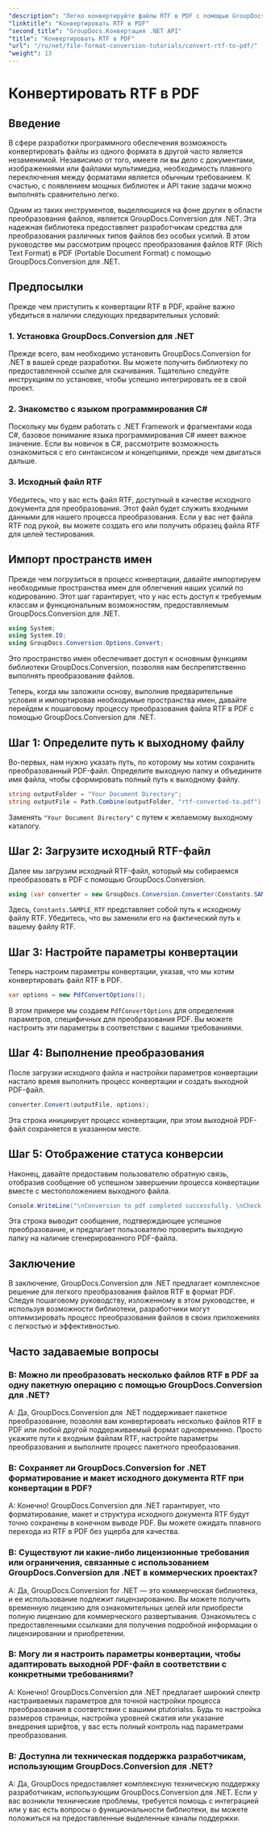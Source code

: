 ```yaml
---
"description": "Легко конвертируйте файлы RTF в PDF с помощью GroupDocs.Conversion для .NET. Следуйте нашим пошаговым инструкциям по интеграции и раскройте всю мощь преобразования файлов."
"linktitle": "Конвертировать RTF в PDF"
"second_title": "GroupDocs.Конвертация .NET API"
"title": "Конвертировать RTF в PDF"
"url": "/ru/net/file-format-conversion-tutorials/convert-rtf-to-pdf/"
"weight": 13
---
```


# Конвертировать RTF в PDF

## Введение

В сфере разработки программного обеспечения возможность конвертировать файлы из одного формата в другой часто является незаменимой. Независимо от того, имеете ли вы дело с документами, изображениями или файлами мультимедиа, необходимость плавного переключения между форматами является обычным требованием. К счастью, с появлением мощных библиотек и API такие задачи можно выполнять сравнительно легко.

Одним из таких инструментов, выделяющихся на фоне других в области преобразования файлов, является GroupDocs.Conversion для .NET. Эта надежная библиотека предоставляет разработчикам средства для преобразования различных типов файлов без особых усилий. В этом руководстве мы рассмотрим процесс преобразования файлов RTF (Rich Text Format) в PDF (Portable Document Format) с помощью GroupDocs.Conversion для .NET.

## Предпосылки

Прежде чем приступить к конвертации RTF в PDF, крайне важно убедиться в наличии следующих предварительных условий:

### 1. Установка GroupDocs.Conversion для .NET

Прежде всего, вам необходимо установить GroupDocs.Conversion for .NET в вашей среде разработки. Вы можете получить библиотеку по предоставленной ссылке для скачивания. Тщательно следуйте инструкциям по установке, чтобы успешно интегрировать ее в свой проект.

### 2. Знакомство с языком программирования C#

Поскольку мы будем работать с .NET Framework и фрагментами кода C#, базовое понимание языка программирования C# имеет важное значение. Если вы новичок в C#, рассмотрите возможность ознакомиться с его синтаксисом и концепциями, прежде чем двигаться дальше.

### 3. Исходный файл RTF

Убедитесь, что у вас есть файл RTF, доступный в качестве исходного документа для преобразования. Этот файл будет служить входными данными для нашего процесса преобразования. Если у вас нет файла RTF под рукой, вы можете создать его или получить образец файла RTF для целей тестирования.

## Импорт пространств имен

Прежде чем погрузиться в процесс конвертации, давайте импортируем необходимые пространства имен для облегчения наших усилий по кодированию. Этот шаг гарантирует, что у нас есть доступ к требуемым классам и функциональным возможностям, предоставляемым GroupDocs.Conversion для .NET.

```csharp
using System;
using System.IO;
using GroupDocs.Conversion.Options.Convert;
```

Это пространство имен обеспечивает доступ к основным функциям библиотеки GroupDocs.Conversion, позволяя нам беспрепятственно выполнять преобразование файлов.

Теперь, когда мы заложили основу, выполнив предварительные условия и импортировав необходимые пространства имен, давайте перейдем к пошаговому процессу преобразования файла RTF в PDF с помощью GroupDocs.Conversion для .NET.

## Шаг 1: Определите путь к выходному файлу

Во-первых, нам нужно указать путь, по которому мы хотим сохранить преобразованный PDF-файл. Определите выходную папку и объедините имя файла, чтобы сформировать полный путь к выходному файлу.

```csharp
string outputFolder = "Your Document Directory";
string outputFile = Path.Combine(outputFolder, "rtf-converted-to.pdf");
```

Заменять `"Your Document Directory"` с путем к желаемому выходному каталогу.

## Шаг 2: Загрузите исходный RTF-файл

Далее мы загрузим исходный RTF-файл, который мы собираемся преобразовать в PDF с помощью GroupDocs.Conversion.

```csharp
using (var converter = new GroupDocs.Conversion.Converter(Constants.SAMPLE_RTF))
```

Здесь, `Constants.SAMPLE_RTF` представляет собой путь к исходному файлу RTF. Убедитесь, что вы заменили его на фактический путь к вашему файлу RTF.

## Шаг 3: Настройте параметры конвертации

Теперь настроим параметры конвертации, указав, что мы хотим конвертировать файл RTF в PDF.

```csharp
var options = new PdfConvertOptions();
```

В этом примере мы создаем `PdfConvertOptions` для определения параметров, специфичных для преобразования PDF. Вы можете настроить эти параметры в соответствии с вашими требованиями.

## Шаг 4: Выполнение преобразования

После загрузки исходного файла и настройки параметров конвертации настало время выполнить процесс конвертации и создать выходной PDF-файл.

```csharp
converter.Convert(outputFile, options);
```

Эта строка инициирует процесс конвертации, при этом выходной PDF-файл сохраняется в указанном месте.

## Шаг 5: Отображение статуса конверсии

Наконец, давайте предоставим пользователю обратную связь, отобразив сообщение об успешном завершении процесса конвертации вместе с местоположением выходного файла.

```csharp
Console.WriteLine("\nConversion to pdf completed successfully. \nCheck output in {0}", outputFolder);
```

Эта строка выводит сообщение, подтверждающее успешное преобразование, и предлагает пользователю проверить выходную папку на наличие сгенерированного PDF-файла.

## Заключение

В заключение, GroupDocs.Conversion для .NET предлагает комплексное решение для легкого преобразования файлов RTF в формат PDF. Следуя пошаговому руководству, изложенному в этом руководстве, и используя возможности библиотеки, разработчики могут оптимизировать процесс преобразования файлов в своих приложениях с легкостью и эффективностью.

## Часто задаваемые вопросы

### В: Можно ли преобразовать несколько файлов RTF в PDF за одну пакетную операцию с помощью GroupDocs.Conversion для .NET?

A: Да, GroupDocs.Conversion для .NET поддерживает пакетное преобразование, позволяя вам конвертировать несколько файлов RTF в PDF или любой другой поддерживаемый формат одновременно. Просто укажите пути к входным файлам RTF, настройте параметры преобразования и выполните процесс пакетного преобразования.

### В: Сохраняет ли GroupDocs.Conversion for .NET форматирование и макет исходного документа RTF при конвертации в PDF?

A: Конечно! GroupDocs.Conversion для .NET гарантирует, что форматирование, макет и структура исходного документа RTF будут точно сохранены в конечном выводе PDF. Вы можете ожидать плавного перехода из RTF в PDF без ущерба для качества.

### В: Существуют ли какие-либо лицензионные требования или ограничения, связанные с использованием GroupDocs.Conversion для .NET в коммерческих проектах?

A: Да, GroupDocs.Conversion for .NET — это коммерческая библиотека, и ее использование подлежит лицензированию. Вы можете получить временную лицензию для ознакомительных целей или приобрести полную лицензию для коммерческого развертывания. Ознакомьтесь с предоставленными ссылками для получения подробной информации о лицензировании и приобретении.

### В: Могу ли я настроить параметры конвертации, чтобы адаптировать выходной PDF-файл в соответствии с конкретными требованиями?

A: Конечно! GroupDocs.Conversion для .NET предлагает широкий спектр настраиваемых параметров для точной настройки процесса преобразования в соответствии с вашими ptutorialss. Будь то настройка размеров страницы, настройка уровней сжатия или указание внедрения шрифтов, у вас есть полный контроль над параметрами преобразования.

### В: Доступна ли техническая поддержка разработчикам, использующим GroupDocs.Conversion для .NET?

A: Да, GroupDocs предоставляет комплексную техническую поддержку разработчикам, использующим GroupDocs.Conversion для .NET. Если у вас возникли технические проблемы, требуется помощь с интеграцией или у вас есть вопросы о функциональности библиотеки, вы можете положиться на предоставленные выделенные каналы поддержки.